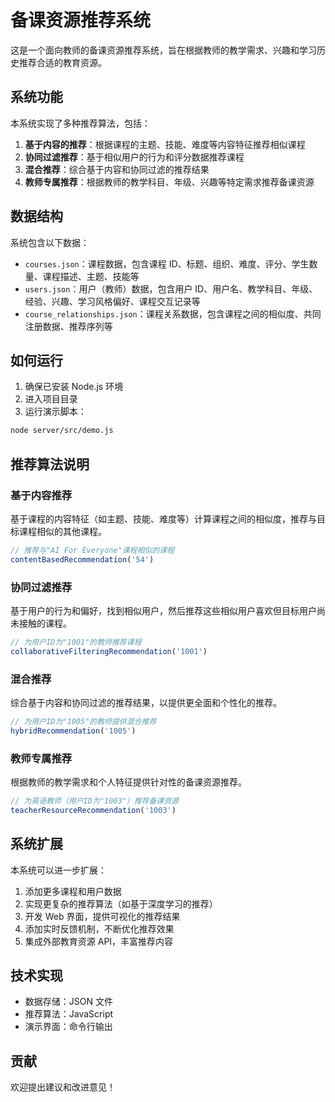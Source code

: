 # 备课资源推荐系统

这是一个面向教师的备课资源推荐系统，旨在根据教师的教学需求、兴趣和学习历史推荐合适的教育资源。

## 系统功能

本系统实现了多种推荐算法，包括：

1. **基于内容的推荐**：根据课程的主题、技能、难度等内容特征推荐相似课程
2. **协同过滤推荐**：基于相似用户的行为和评分数据推荐课程
3. **混合推荐**：综合基于内容和协同过滤的推荐结果
4. **教师专属推荐**：根据教师的教学科目、年级、兴趣等特定需求推荐备课资源

## 数据结构

系统包含以下数据：

-   `courses.json`：课程数据，包含课程 ID、标题、组织、难度、评分、学生数量、课程描述、主题、技能等
-   `users.json`：用户（教师）数据，包含用户 ID、用户名、教学科目、年级、经验、兴趣、学习风格偏好、课程交互记录等
-   `course_relationships.json`：课程关系数据，包含课程之间的相似度、共同注册数据、推荐序列等

## 如何运行

1. 确保已安装 Node.js 环境
2. 进入项目目录
3. 运行演示脚本：

```bash
node server/src/demo.js
```

## 推荐算法说明

### 基于内容推荐

基于课程的内容特征（如主题、技能、难度等）计算课程之间的相似度，推荐与目标课程相似的其他课程。

```javascript
// 推荐与"AI For Everyone"课程相似的课程
contentBasedRecommendation('54')
```

### 协同过滤推荐

基于用户的行为和偏好，找到相似用户，然后推荐这些相似用户喜欢但目标用户尚未接触的课程。

```javascript
// 为用户ID为"1001"的教师推荐课程
collaborativeFilteringRecommendation('1001')
```

### 混合推荐

综合基于内容和协同过滤的推荐结果，以提供更全面和个性化的推荐。

```javascript
// 为用户ID为"1005"的教师提供混合推荐
hybridRecommendation('1005')
```

### 教师专属推荐

根据教师的教学需求和个人特征提供针对性的备课资源推荐。

```javascript
// 为英语教师（用户ID为"1003"）推荐备课资源
teacherResourceRecommendation('1003')
```

## 系统扩展

本系统可以进一步扩展：

1. 添加更多课程和用户数据
2. 实现更复杂的推荐算法（如基于深度学习的推荐）
3. 开发 Web 界面，提供可视化的推荐结果
4. 添加实时反馈机制，不断优化推荐效果
5. 集成外部教育资源 API，丰富推荐内容

## 技术实现

-   数据存储：JSON 文件
-   推荐算法：JavaScript
-   演示界面：命令行输出

## 贡献

欢迎提出建议和改进意见！

